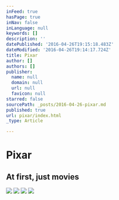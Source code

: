 ```yaml
---
inFeed: true
hasPage: true
inNav: false
inLanguage: null
keywords: []
description: ''
datePublished: '2016-04-26T19:15:18.483Z'
dateModified: '2016-04-26T19:14:17.724Z'
title: Pixar
author: []
authors: []
publisher:
  name: null
  domain: null
  url: null
  favicon: null
starred: false
sourcePath: _posts/2016-04-26-pixar.md
published: true
url: pixar/index.html
_type: Article

---
```

# Pixar

## At first, just movies
![](https://the-grid-user-content.s3-us-west-2.amazonaws.com/31d238b9-67cf-4302-a5e5-202013d94fe0.jpg)
![](https://the-grid-user-content.s3-us-west-2.amazonaws.com/897e21e7-a4d4-4ccd-831e-ad6662026c8e.jpg)
![](https://the-grid-user-content.s3-us-west-2.amazonaws.com/78543b52-6766-4641-9027-dbde5dabc0ca.jpg)
![](https://the-grid-user-content.s3-us-west-2.amazonaws.com/68daf782-955e-4281-b169-94938fdeb914.jpg)